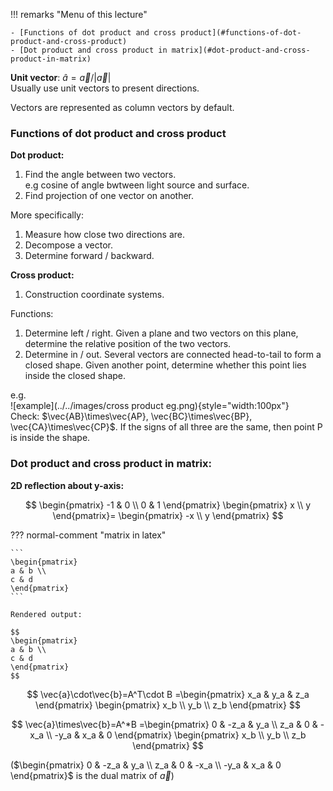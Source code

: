 !!! remarks "Menu of this lecture"

    - [Functions of dot product and cross product](#functions-of-dot-product-and-cross-product)
    - [Dot product and cross product in matrix](#dot-product-and-cross-product-in-matrix)

**Unit vector**: $\hat{a}=\vec{a}/|\vec{a}|$  
Usually use unit vectors to present directions.

Vectors are represented as column vectors by default.

### Functions of dot product and cross product

**Dot product:**

1. Find the angle between two vectors.  
   e.g cosine of angle bwtween light source and surface.
2. Find projection of one vector on another.

More specifically:

1. Measure how close two directions are.
2. Decompose a vector.
3. Determine forward / backward.

**Cross product:**

1. Construction coordinate systems.

Functions:

1. Determine left / right. Given a plane and two vectors on this plane, determine the relative position of the two vectors.
2. Determine in / out. Several vectors are connected head-to-tail to form a closed shape. Given another point, determine whether this point lies inside the closed shape.

e.g.  
![example](../../images/cross product eg.png){style="width:100px"}  
Check: $\vec{AB}\times\vec{AP}, \vec{BC}\times\vec{BP}, \vec{CA}\times\vec{CP}$. If the signs of all three are the same, then point P is inside the shape.


### Dot product and cross product in matrix:

**2D reflection about y-axis:**

$$
\begin{pmatrix}
-1 & 0 \\
0 & 1
\end{pmatrix}
\begin{pmatrix}
x \\
y
\end{pmatrix}=
\begin{pmatrix}
-x \\
y
\end{pmatrix}
$$

??? normal-comment "matrix in latex"

    ```
    \begin{pmatrix}
    a & b \\
    c & d
    \end{pmatrix}
    ```

    Rendered output:

    $$
    \begin{pmatrix}
    a & b \\
    c & d
    \end{pmatrix}
    $$


$$
\vec{a}\cdot\vec{b}=A^T\cdot B
=\begin{pmatrix} x_a & y_a & z_a \end{pmatrix} \begin{pmatrix} x_b \\ y_b \\ z_b \end{pmatrix}
$$

$$
\vec{a}\times\vec{b}=A^*B
=\begin{pmatrix}
 0 & -z_a & y_a \\
 z_a & 0 & -x_a \\
 -y_a & x_a & 0
 \end{pmatrix}
 \begin{pmatrix}
 x_b \\ y_b \\ z_b
 \end{pmatrix}
$$

($\begin{pmatrix} 
 0 & -z_a & y_a \\
 z_a & 0 & -x_a \\
 -y_a & x_a & 0
 \end{pmatrix}$ is the dual matrix of $\vec{a}$)
